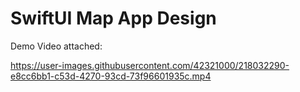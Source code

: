 # SwiftUI Map App Design

Demo Video attached:

https://user-images.githubusercontent.com/42321000/218032290-e8cc6bb1-c53d-4270-93cd-73f96601935c.mp4
